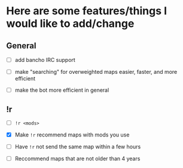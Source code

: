 # Here are some features/things I would like to add/change

## General
- [ ] add bancho IRC support
- [ ] make "searching" for overweighted maps easier, faster, and more efficient
- [ ] make the bot more efficient in general


## !r
- [ ] `!r <mods>`
- [X] Make `!r` recommend maps with mods you use
- [ ] Have `!r` not send the same map within a few hours
- [ ] Reccommend maps that are not older than 4 years


